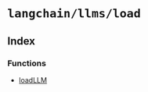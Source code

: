 `langchain/llms/load`
=====================

Index[](#index "Direct link to Index")
---------------------------------------

### Functions[](#functions "Direct link to Functions")

*   [loadLLM](/docs/api/llms_load/functions/loadLLM)